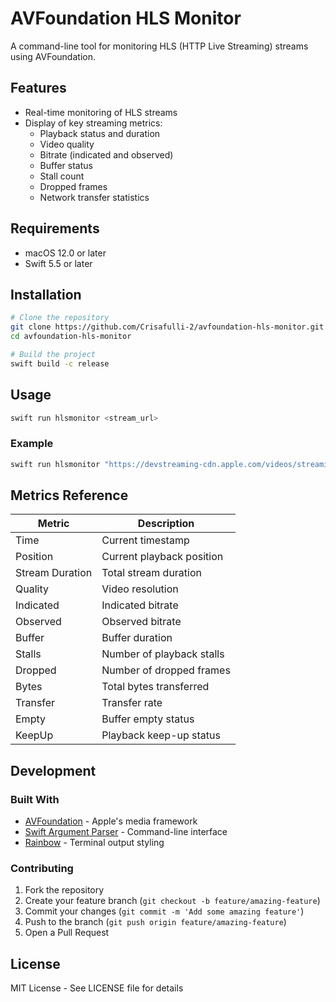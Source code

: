 # AVFoundation HLS Monitor

A command-line tool for monitoring HLS (HTTP Live Streaming) streams using AVFoundation.

## Features

- Real-time monitoring of HLS streams
- Display of key streaming metrics:
  - Playback status and duration
  - Video quality
  - Bitrate (indicated and observed)
  - Buffer status
  - Stall count
  - Dropped frames
  - Network transfer statistics

## Requirements

- macOS 12.0 or later
- Swift 5.5 or later

## Installation

```bash
# Clone the repository
git clone https://github.com/Crisafulli-2/avfoundation-hls-monitor.git
cd avfoundation-hls-monitor

# Build the project
swift build -c release
```

## Usage

```bash
swift run hlsmonitor <stream_url>
```

### Example
```bash
swift run hlsmonitor "https://devstreaming-cdn.apple.com/videos/streaming/examples/img_bipbop_adv_example_ts/master.m3u8"
```

## Metrics Reference

| Metric | Description |
|--------|-------------|
| Time | Current timestamp |
| Position | Current playback position |
| Stream Duration | Total stream duration |  # Changed from "Duration"
| Quality | Video resolution |
| Indicated | Indicated bitrate |
| Observed | Observed bitrate |
| Buffer | Buffer duration |
| Stalls | Number of playback stalls |
| Dropped | Number of dropped frames |
| Bytes | Total bytes transferred |
| Transfer | Transfer rate |
| Empty | Buffer empty status |
| KeepUp | Playback keep-up status |

## Development

### Built With
- [AVFoundation](https://developer.apple.com/documentation/avfoundation) - Apple's media framework
- [Swift Argument Parser](https://github.com/apple/swift-argument-parser) - Command-line interface
- [Rainbow](https://github.com/onevcat/Rainbow) - Terminal output styling

### Contributing
1. Fork the repository
2. Create your feature branch (`git checkout -b feature/amazing-feature`)
3. Commit your changes (`git commit -m 'Add some amazing feature'`)
4. Push to the branch (`git push origin feature/amazing-feature`)
5. Open a Pull Request

## License

MIT License - See LICENSE file for details